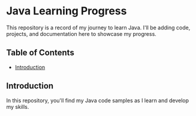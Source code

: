 # Java Learning Progress

This repository is a record of my journey to learn Java. I'll be adding code, projects, and documentation here to showcase my progress.

## Table of Contents

- [Introduction](#introduction)

## Introduction

In this repository, you'll find my Java code samples as I learn and develop my skills.


